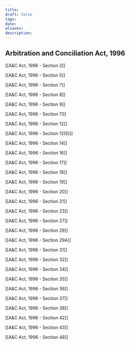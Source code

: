 ```yaml
---
title: 
draft: false
tags: 
date: 
aliases: 
description:
---
```

## Arbitration and Conciliation Act, 1996

[[A&C Act, 1996 - Section 2]]

[[A&C Act, 1996 - Section 5]]

[[A&C Act, 1996 - Section 7]]

[[A&C Act, 1996 - Section 8]]

[[A&C Act, 1996 - Section 9]]

[[A&C Act, 1996 - Section 11]]

[[A&C Act, 1996 - Section 12]]

[[A&C Act, 1996 - Section 12(5)]]

[[A&C Act, 1996 - Section 14]]

[[A&C Act, 1996 - Section 16]]

[[A&C Act, 1996 - Section 17]]

[[A&C Act, 1996 - Section 18]]

[[A&C Act, 1996 - Section 19]]

[[A&C Act, 1996 - Section 20]]

[[A&C Act, 1996 - Section 21]]

[[A&C Act, 1996 - Section 23]]

[[A&C Act, 1996 - Section 27]]

[[A&C Act, 1996 - Section 29]]

[[A&C Act, 1996 - Section 29A]]

[[A&C Act, 1996 - Section 31]]

[[A&C Act, 1996 - Section 32]]

[[A&C Act, 1996 - Section 34]]

[[A&C Act, 1996 - Section 35]]

[[A&C Act, 1996 - Section 36]]

[[A&C Act, 1996 - Section 37]]

[[A&C Act, 1996 - Section 38]]

[[A&C Act, 1996 - Section 42]]

[[A&C Act, 1996 - Section 43]]

[[A&C Act, 1996 - Section 48]]